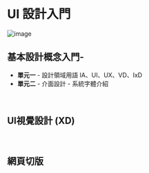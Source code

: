 
# UI 設計入門

![image](https://github.com/Barry028/UI-Design/blob/master/Lesson002%20-%20Typography/img/Bn_UiDesign.png)

## 基本設計概念入門-
* **單元一** - 設計領域用語 IA、UI、UX、VD、IxD 
* **單元二** - 介面設計 - 系統字體介紹

<br/>

## UI視覺設計 (XD)

<br/>

## 網頁切版

<br>
